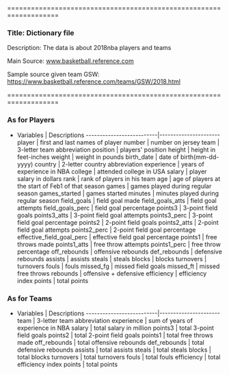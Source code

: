
===================================================================

### Title: Dictionary file

Description: The data is about 2018nba players and teams

Main Source: www.basketball.reference.com

Sample source given team GSW:
https://www.basketball.reference.com/teams/GSW/2018.html

===================================================================


### As for Players

* Variables | Descriptions
--------------------------|----------------------
player                    | first and last names of player
number                    | number on jersey
team                      | 3-letter team abbreviation
position                  | players' position
height                    | height in feet-inches
weight                    | weight in pounds
birth_date                | date of birth(mm-dd-yyyy)
country                   | 2-letter country abbreviation
experience                | years of experience in NBA
college                   | attended college in USA
salary                    | player salary in dollars
rank                      | rank of players in his team
age                       | age of players at the start of Feb1 of that season
games                     | games played during regular season
games_started             | games started
minutes                   | minutes played during regular season
field_goals               | field goal made
field_goals_atts          | field goal attempts
field_goals_perc          | field goal percentage
points3                   | 3-point field goals
points3_atts              | 3-point field goal attempts
points3_perc              | 3-point field goal percentage
points2                   | 2-point field goals
points2_atts              | 2-point field goal attempts
points2_perc              | 2-point field goal percentage
effective_field_goal_perc | effective field goal percentage
points1                   | free throws made
points1_atts              | free throw attempts
points1_perc              | free throw percentage
off_rebounds              | offensive rebounds
def_rebounds              | defensive rebounds
assists                   | assists
steals                    | steals
blocks                    | blocks
turnovers                 | turnovers
fouls                     | fouls
missed_fg                 | missed field goals
missed_ft                 | missed free throws
rebounds                  | offensive + defensive
efficiency                | efficiency index
points                    | total points





### As for Teams

* Variables | Descriptions
--------------------------|----------------------
team                      | 3-letter team abbreviation
experience                | sum of years of experience in NBA
salary                    | total salary in million
points3                   | total 3-point field goals
points2                   | total 2-point field goals
points1                   | total free throws made
off_rebounds              | total offensive rebounds
def_rebounds              | total defensive rebounds
assists                   | total assists
steals                    | total steals
blocks                    | total blocks
turnovers                 | total turnovers
fouls                     | total fouls
efficiency                | total efficiency index
points                    | total points